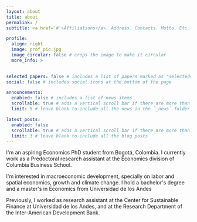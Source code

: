 ```yaml
---
layout: about
title: about
permalink: /
subtitle: <a href='#'>Affiliations</a>. Address. Contacts. Motto. Etc.

profile:
  align: right
  image: prof_pic.jpg
  image_circular: false # crops the image to make it circular
  more_info: >
    

selected_papers: false # includes a list of papers marked as "selected={true}"
social: false # includes social icons at the bottom of the page

announcements:
  enabled: false # includes a list of news items
  scrollable: true # adds a vertical scroll bar if there are more than 3 news items
  limit: 5 # leave blank to include all the news in the `_news` folder

latest_posts:
  enabled: false
  scrollable: true # adds a vertical scroll bar if there are more than 3 new posts items
  limit: 3 # leave blank to include all the blog posts
---
```


I'm an aspiring Economics PhD student from Bogotá, Colombia. I currently work as a Predoctoral research assistant at the Economics division of Columbia Business School. 

I'm interested in macroeconomic development, specially on labor and spatial economics, growth and climate change. I hold a bachelor's degree and a master's in Economics from Universidad de los Andes

Previously, I worked as research assistant at the Center for Sustainable Finance at Universidad de los Andes, and at the Research Department of the Inter-American Development Bank.

